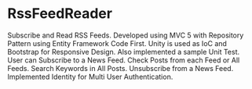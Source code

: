 # RssFeedReader
Subscribe and Read RSS Feeds.
Developed using MVC 5 with Repository Pattern using Entity Framework Code First.
Unity is used as IoC and Bootstrap for Responsive Design.
Also implemented a sample Unit Test.
User can Subscribe to a News Feed. 
Check Posts from each Feed or All Feeds.
Search Keywords in All Posts.
Unsubscribe from a News Feed.
Implemented Identity for Multi User Authentication.
